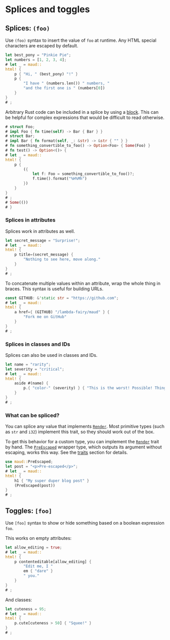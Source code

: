 # Splices and toggles

## Splices: `(foo)`

Use `(foo)` syntax to insert the value of `foo` at runtime.
Any HTML special characters are escaped by default.

```rust
let best_pony = "Pinkie Pie";
let numbers = [1, 2, 3, 4];
# let _ = maud::
html! {
    p { "Hi, " (best_pony) "!" }
    p {
        "I have " (numbers.len()) " numbers, "
        "and the first one is " (numbers[0])
    }
}
# ;
```

Arbitrary Rust code can be included in a splice by using a [block].
This can be helpful for complex expressions
that would be difficult to read otherwise.

```rust
# struct Foo;
# impl Foo { fn time(self) -> Bar { Bar } }
# struct Bar;
# impl Bar { fn format(self, _: &str) -> &str { "" } }
# fn something_convertible_to_foo() -> Option<Foo> { Some(Foo) }
# fn test() -> Option<()> {
# let _ = maud::
html! {
    p {
        ({
            let f: Foo = something_convertible_to_foo()?;
            f.time().format("%H%Mh")
        })
    }
}
# ;
# Some(())
# }
```

[block]: https://doc.rust-lang.org/reference.html#block-expressions

### Splices in attributes

Splices work in attributes as well.

```rust
let secret_message = "Surprise!";
# let _ = maud::
html! {
    p title=(secret_message) {
        "Nothing to see here, move along."
    }
}
# ;
```

To concatenate multiple values within an attribute,
wrap the whole thing in braces.
This syntax is useful for building URLs.

```rust
const GITHUB: &'static str = "https://github.com";
# let _ = maud::
html! {
    a href={ (GITHUB) "/lambda-fairy/maud" } {
        "Fork me on GitHub"
    }
}
# ;
```

### Splices in classes and IDs

Splices can also be used in classes and IDs.

```rust
let name = "rarity";
let severity = "critical";
# let _ = maud::
html! {
    aside #(name) {
        p.{ "color-" (severity) } { "This is the worst! Possible! Thing!" }
    }
}
# ;
```

### What can be spliced?

You can splice any value that implements [`Render`][Render].
Most primitive types (such as `str` and `i32`) implement this trait,
so they should work out of the box.

To get this behavior for a custom type,
you can implement the [`Render`][Render] trait by hand.
The [`PreEscaped`][PreEscaped] wrapper type,
which outputs its argument without escaping,
works this way.
See the [traits](render-trait.md) section for details.

```rust
use maud::PreEscaped;
let post = "<p>Pre-escaped</p>";
# let _ = maud::
html! {
    h1 { "My super duper blog post" }
    (PreEscaped(post))
}
# ;
```

[Render]: https://docs.rs/maud/*/maud/trait.Render.html
[PreEscaped]: https://docs.rs/maud/*/maud/struct.PreEscaped.html

## Toggles: `[foo]`

Use `[foo]` syntax to show or hide something
based on a boolean expression `foo`.

This works on empty attributes:

```rust
let allow_editing = true;
# let _ = maud::
html! {
    p contenteditable[allow_editing] {
        "Edit me, I "
        em { "dare" }
        " you."
    }
}
# ;
```

And classes:

```rust
let cuteness = 95;
# let _ = maud::
html! {
    p.cute[cuteness > 50] { "Squee!" }
}
# ;
```
